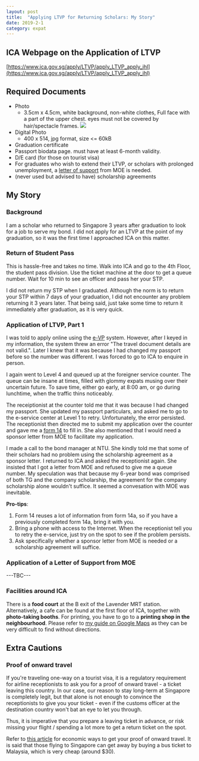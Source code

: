 ```yaml
---
layout: post
title:  "Applying LTVP for Returning Scholars: My Story"
date: 2019-2-1
category: expat
---
```

## ICA Webpage on the Application of LTVP
[https://www.ica.gov.sg/apply/LTVP/apply_LTVP_apply_ihl](https://www.ica.gov.sg/apply/LTVP/apply_LTVP_apply_ihl)

## Required Documents
* Photo
  * 3.5cm x 4.5cm, white background, non-white clothes, Full face with a part of the upper chest. eyes must not be covered by hair/spectacle frames. 
  ![](/organizedchaos/public/portrait.png)
* Digital Photo
  * 400 x 514, jpg format, size <= 60kB
* Graduation certificate
* Passport biodata page. must have at least 6-month validity.
* D/E card (for those on tourist visa)
* For graduates who wish to extend their LTVP, or scholars with prolonged unemployment, a [letter of support](https://tgonline.moe.gov.sg/docs/F-UnemploymentAndLTVP%20Extension.pdf) from MOE is needed.
* (never used but advised to have) scholarship agreements

## My Story

### Background
I am a scholar who returned to Singapore 3 years after graduation to look for a job to serve my bond. I did not apply for an LTVP at the point of my graduation, so it was the first time I approached ICA on this matter.

### Return of Student Pass
This is hassle-free and takes no time. Walk into ICA and go to the 4th Floor, the student pass division. Use the ticket machine at the door to get a queue number. Wait for 10 min to see an officer and pass her your STP.

I did not return my STP when I graduated. Although the norm is to return your STP within 7 days of your graduation, I did not encounter any problem returning it 3 years later. That being said, just take some time to return it immediately after graduation, as it is very quick.

### Application of LTVP, Part 1
I was told to apply online using the [e-VP](https://eservices.ica.gov.sg/esvclandingpage/evp) system. However, after I keyed in my information, the system threw an error "The travel document details are not valid.". Later I knew that it was because I had changed my passport before so the number was different. I was forced to go to ICA to enquire in person.

I again went to Level 4 and queued up at the foreigner service counter. The queue can be insane at times, filled with glommy expats musing over their uncertain future. To save time, either go early, at 8:00 am, or go during lunchtime, when the traffic thins noticeably.

The receiptionist at the counter told me that it was because I had changed my passport. She updated my passport particulars, and asked me to go to the e-service center at Level 1 to retry. Unfortunately, the error persisted. The receptionist then directed me to submit my application over the counter and gave me a [form 14](https://www.ica.gov.sg/cms/files/forms/Form14.pdf) to fill in. She also mentioned that I would need a sponsor letter from MOE to facilitate my application.

I made a call to the bond manager at NTU. She kindly told me that some of their scholars had no problem using the scholarship agreement as a sponsor letter. I returned to ICA and asked the receptionist again. She insisted that I got a letter from MOE and refused to give me a queue number. My speculation was that because my 6-year bond was comprised of both TG and the company scholarship, the agreement for the company scholarship alone wouldn't suffice. It seemed a convesation with MOE was inevitable.

__Pro-tips__: 
1. Form 14 reuses a lot of information from form 14a, so if you have a previously completed form 14a, bring it with you. 
2. Bring a phone with access to the Internet. When the receptionist tell you to retry the e-service, just try on the spot to see if the problem persists. 
3. Ask specifically whether a sponsor letter from MOE is needed or a scholarship agreement will suffice. 


### Application of a Letter of Support from MOE
---TBC---

### Facilities around ICA
There is a **food court** at the B exit of the Lavender MRT station. Alternatively, a cafe can be found at the first floor of ICA, together with **photo-taking booths**. For printing, you have to go to a **printing shop in the neighbourhood**. Please refer to [my guide on Google Maps](https://goo.gl/maps/484idruqves) as they can be very difficult to find without directions.

## Extra Cautions
### Proof of onward travel
If you're traveling one-way on a tourist visa, it is a regulatory requirement for airline receptionists to ask you for a proof of onward travel - a ticket leaving this country. In our case, our reason to stay long-term at Singapore is completely legit, but that alone is not enough to convince the receptionists to give you your ticket - even if the customs officer at the destination country won't bat an eye to let you through. 

Thus, it is imperative that you prepare a leaving ticket in advance, or risk missing your flight / spending a lot more to get a return ticket on the spot.

Refer to [this article](https://expertvagabond.com/proof-of-onward-travel/) for economic ways to get your proof of onward travel. It is said that those flying to Singapore can get away by buying a bus ticket to Malaysia, which is very cheap (around $30).
